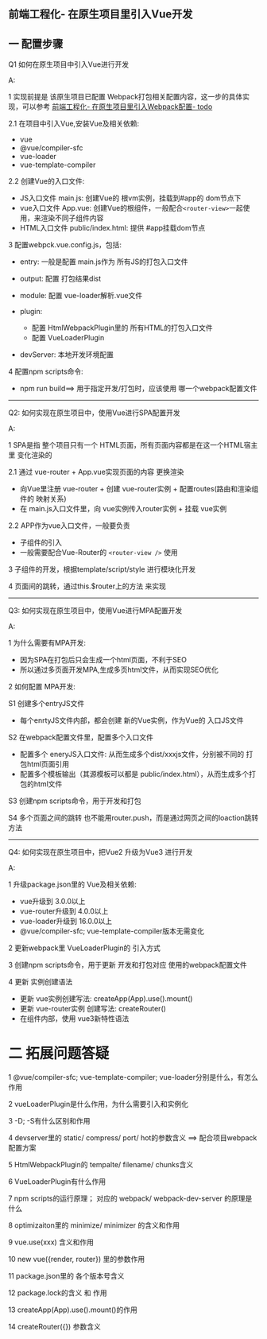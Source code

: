 ## 前端工程化- 在原生项目里引入Vue开发


## 一 配置步骤

Q1 如何在原生项目中引入Vue进行开发

A: </br>

1 实现前提是 该原生项目已配置 Webpack打包相关配置内容，这一步的具体实现，可以参考 [前端工程化- 在原生项目里引入Webpack配置- todo](todo)

2.1 在项目中引入Vue,安装Vue及相关依赖:
  - vue
  - @vue/compiler-sfc
  - vue-loader
  - vue-template-compiler

2.2 创建Vue的入口文件: 
  - JS入口文件 main.js:  创建Vue的 根vm实例，挂载到#app的 dom节点下
  - vue入口文件 App.vue: 创建Vue的根组件，一般配合`<router-view>`一起使用，来渲染不同子组件内容
  - HTML入口文件 public/index.html: 提供 #app挂载dom节点

3 配置webpck.vue.config.js，包括:
  - entry:  一般是配置 main.js作为 所有JS的打包入口文件
  - output: 配置 打包结果dist
  - module: 配置 vue-loader解析.vue文件
  - plugin: 
    - 配置 HtmlWebpackPlugin里的 所有HTML的打包入口文件
    - 配置 VueLoaderPlugin

  - devServer: 本地开发环境配置

4 配置npm scripts命令:
  - npm run build==> 用于指定开发/打包时，应该使用 哪一个webpack配置文件


--------------------------------------------------------------------
Q2: 如何实现在原生项目中，使用Vue进行SPA配置开发

A: <br/>

1 SPA是指 整个项目只有一个 HTML页面，所有页面内容都是在这一个HTML宿主里 变化渲染的

2.1 通过 vue-router + App.vue实现页面的内容 更换渲染
  - 向Vue里注册 vue-router + 创建 vue-router实例 + 配置routes(路由和渲染组件的 映射关系)
  - 在 main.js入口文件里，向 vue实例传入router实例 + 挂载 vue实例

2.2 APP作为vue入口文件，一般要负责
  - 子组件的引入
  - 一般需要配合Vue-Router的 `<router-view />` 使用

3 子组件的开发，根据template/script/style 进行模块化开发

4 页面间的跳转，通过this.$router上的方法 来实现


------------------------------------------------------------------------
Q3: 如何实现在原生项目中，使用Vue进行MPA配置开发

A: <br/>

1 为什么需要有MPA开发:
  - 因为SPA在打包后只会生成一个html页面，不利于SEO
  - 所以通过多页面开发MPA,生成多页html文件，从而实现SEO优化

2 如何配置 MPA开发:
  
S1 创建多个entryJS文件
  - 每个enrtyJS文件内部，都会创建 新的Vue实例，作为Vue的 入口JS文件

S2 在webpack配置文件里，配置多个入口文件
  - 配置多个 eneryJS入口文件: 从而生成多个dist/xxxjs文件，分别被不同的 打包html页面引用
  - 配置多个模板输出（其源模板可以都是 public/index.html），从而生成多个打包的html文件

S3 创建npm scripts命令，用于开发和打包

S4 多个页面之间的跳转 也不能用router.push，而是通过网页之间的loaction跳转方法
 

------------------------------------------------------------------------
Q4: 如何实现在原生项目中，把Vue2 升级为Vue3 进行开发

A: <br/>

1 升级package.json里的 Vue及相关依赖:
  - vue升级到 3.0.0以上
  - vue-router升级到 4.0.0以上
  - vue-loader升级到 16.0.0以上
  - @vue/compiler-sfc; vue-template-compiler版本无需变化

2 更新webpack里 VueLoaderPlugin的 引入方式

3 创建npm scripts命令，用于更新 开发和打包对应 使用的webpack配置文件

4 更新 实例创建语法
  - 更新 vue实例创建写法: createApp(App).use().mount()
  - 更新 vue-router实例 创建写法: createRouter()
  - 在组件内部，使用 vue3新特性语法


# 二 拓展问题答疑

1 @vue/compiler-sfc; vue-template-compiler; vue-loader分别是什么，有怎么作用

2 vueLoaderPlugin是什么作用，为什么需要引入和实例化

3 -D; -S有什么区别和作用

4 devserver里的 static/ compress/ port/ hot的参数含义 ==> 配合项目webpack配置方案

5 HtmlWebpackPlugin的 tempalte/ filename/ chunks含义

6 VueLoaderPlugin有什么作用

7 npm scripts的运行原理； 对应的 webpack/ webpack-dev-server 的原理是什么

8 optimizaiton里的 minimize/ minimizer 的含义和作用

9 vue.use(xxx) 含义和作用

10 new vue({render, router}) 里的参数作用

11 package.json里的 各个版本号含义

12 package.lock的含义 和 作用

13 createApp(App).use().mount()的作用

14 createRouter({}) 参数含义